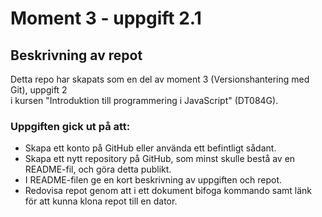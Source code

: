# Moment 3 - uppgift 2.1

## Beskrivning av repot

Detta repo har skapats som en del av moment 3 (Versionshantering med Git), uppgift 2   
i kursen "Introduktion till programmering i JavaScript" (DT084G).

### Uppgiften gick ut på att:

* Skapa ett konto på GitHub eller använda ett befintligt sådant.
* Skapa ett nytt repository på GitHub, som minst skulle bestå av en README-fil, och göra detta publikt.
* I README-filen ge en kort beskrivning av uppgiften och repot.
* Redovisa repot genom att i ett dokument bifoga kommando samt länk för att kunna klona repot till en dator.